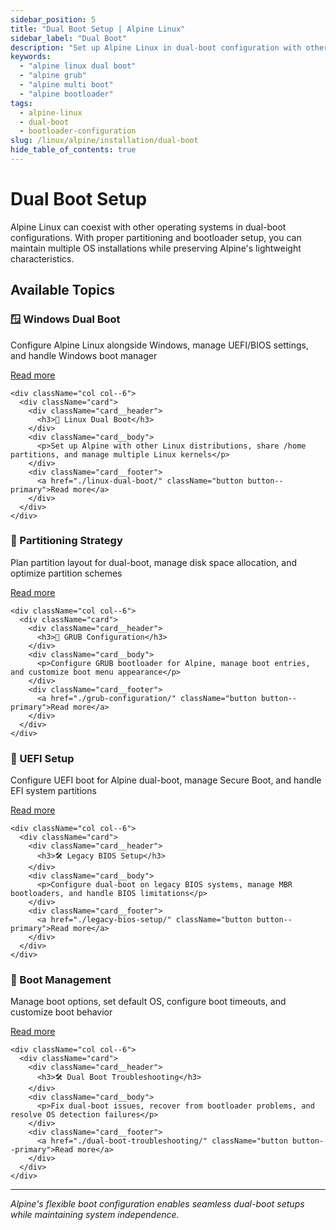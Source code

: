 ```yaml
---
sidebar_position: 5
title: "Dual Boot Setup | Alpine Linux"
sidebar_label: "Dual Boot"
description: "Set up Alpine Linux in dual-boot configuration with other operating systems and bootloader management."
keywords:
  - "alpine linux dual boot"
  - "alpine grub"
  - "alpine multi boot"
  - "alpine bootloader"
tags:
  - alpine-linux
  - dual-boot
  - bootloader-configuration
slug: /linux/alpine/installation/dual-boot
hide_table_of_contents: true
---
```


# Dual Boot Setup

Alpine Linux can coexist with other operating systems in dual-boot configurations. With proper partitioning and bootloader setup, you can maintain multiple OS installations while preserving Alpine's lightweight characteristics.

## Available Topics

<div className="container">
  <div className="row">
    <div className="col col--6">
      <div className="card">
        <div className="card__header">
          <h3>🪟 Windows Dual Boot</h3>
        </div>
        <div className="card__body">
          <p>Configure Alpine Linux alongside Windows, manage UEFI/BIOS settings, and handle Windows boot manager</p>
        </div>
        <div className="card__footer">
          <a href="./windows-dual-boot/" className="button button--primary">Read more</a>
        </div>
      </div>
    </div>
    
    <div className="col col--6">
      <div className="card">
        <div className="card__header">
          <h3>🐧 Linux Dual Boot</h3>
        </div>
        <div className="card__body">
          <p>Set up Alpine with other Linux distributions, share /home partitions, and manage multiple Linux kernels</p>
        </div>
        <div className="card__footer">
          <a href="./linux-dual-boot/" className="button button--primary">Read more</a>
        </div>
      </div>
    </div>
  </div>

  <div className="row">
    <div className="col col--6">
      <div className="card">
        <div className="card__header">
          <h3>📁 Partitioning Strategy</h3>
        </div>
        <div className="card__body">
          <p>Plan partition layout for dual-boot, manage disk space allocation, and optimize partition schemes</p>
        </div>
        <div className="card__footer">
          <a href="./partitioning-strategy/" className="button button--primary">Read more</a>
        </div>
      </div>
    </div>
    
    <div className="col col--6">
      <div className="card">
        <div className="card__header">
          <h3>🚀 GRUB Configuration</h3>
        </div>
        <div className="card__body">
          <p>Configure GRUB bootloader for Alpine, manage boot entries, and customize boot menu appearance</p>
        </div>
        <div className="card__footer">
          <a href="./grub-configuration/" className="button button--primary">Read more</a>
        </div>
      </div>
    </div>
  </div>

  <div className="row">
    <div className="col col--6">
      <div className="card">
        <div className="card__header">
          <h3>🔧 UEFI Setup</h3>
        </div>
        <div className="card__body">
          <p>Configure UEFI boot for Alpine dual-boot, manage Secure Boot, and handle EFI system partitions</p>
        </div>
        <div className="card__footer">
          <a href="./uefi-setup/" className="button button--primary">Read more</a>
        </div>
      </div>
    </div>
    
    <div className="col col--6">
      <div className="card">
        <div className="card__header">
          <h3>🛠️ Legacy BIOS Setup</h3>
        </div>
        <div className="card__body">
          <p>Configure dual-boot on legacy BIOS systems, manage MBR bootloaders, and handle BIOS limitations</p>
        </div>
        <div className="card__footer">
          <a href="./legacy-bios-setup/" className="button button--primary">Read more</a>
        </div>
      </div>
    </div>
  </div>

  <div className="row">
    <div className="col col--6">
      <div className="card">
        <div className="card__header">
          <h3>🔄 Boot Management</h3>
        </div>
        <div className="card__body">
          <p>Manage boot options, set default OS, configure boot timeouts, and customize boot behavior</p>
        </div>
        <div className="card__footer">
          <a href="./boot-management/" className="button button--primary">Read more</a>
        </div>
      </div>
    </div>
    
    <div className="col col--6">
      <div className="card">
        <div className="card__header">
          <h3>🛠️ Dual Boot Troubleshooting</h3>
        </div>
        <div className="card__body">
          <p>Fix dual-boot issues, recover from bootloader problems, and resolve OS detection failures</p>
        </div>
        <div className="card__footer">
          <a href="./dual-boot-troubleshooting/" className="button button--primary">Read more</a>
        </div>
      </div>
    </div>
  </div>
</div>

---

*Alpine's flexible boot configuration enables seamless dual-boot setups while maintaining system independence.*
